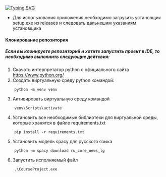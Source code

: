 [![Typing SVG](https://readme-typing-svg.demolab.com?font=Fira+Code&weight=300&size=24&pause=1000&color=8DFF51&multiline=true&random=false&width=425&height=100&lines=%D0%98%D0%B7%D0%B2%D0%BB%D0%B5%D1%87%D0%B5%D0%BD%D0%B8%D0%B5+%D0%BA%D0%BB%D1%8E%D1%87%D0%B5%D0%B2%D1%8B%D1%85+%D0%B0%D1%82%D1%80%D0%B8%D0%B1%D1%83%D1%82%D0%BE%D0%B2+;%D0%B8%D0%B7+%D1%80%D0%B5%D0%B7%D1%8E%D0%BC%D0%B5(%D1%80%D1%83%D1%81%D1%81%D0%BA%D0%B8%D0%B9))](https://git.io/typing-svg)

- Для использования приложения необходимо загрузить установщик setup.exe из releases и следовать дальнешим указаниям установщика

#### Клонирование репозитория
##### Если вы клонируете репозиторий и хотите запустить проект в IDE, то необходимо выполнить следующие дейтсвия:

1. Cкачать интерпретатор python с официального сайта https://www.python.org/
2. Создать виртуальную среду python командой:
```commandline
    python -m venv venv
```
3. Активировать виртуальную среду командой 
```commandline
    venv\Scripts\activate
```
4. Установить все необходимые библиотеки для виртуальной среды, которые хранятся
в файле requirements.txt
```commandline
    pip install -r requirements.txt
```
5. Установить модель spacy для русского языка
```commandline
    python -m spacy download ru_core_news_lg
```
6. Запустить исполняемый файл
```
    .\CourseProject.exe
```